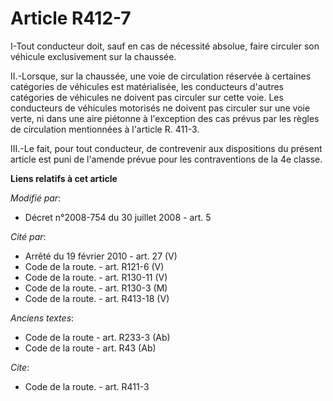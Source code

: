 # Article R412-7

I-Tout conducteur doit, sauf en cas de nécessité absolue, faire circuler son véhicule exclusivement sur la chaussée. 

II.-Lorsque, sur la chaussée, une voie de circulation réservée à certaines catégories de véhicules est matérialisée, les
conducteurs d'autres catégories de véhicules ne doivent pas circuler sur cette voie. Les conducteurs de véhicules motorisés
ne doivent pas circuler sur une voie verte, ni dans une aire piétonne à l'exception des cas prévus par les règles de
circulation mentionnées à l'article R. 411-3.

III.-Le fait, pour tout conducteur, de contrevenir aux dispositions du présent article est puni de l'amende prévue pour les
contraventions de la 4e classe.

**Liens relatifs à cet article**

_Modifié par_:

  - Décret n°2008-754 du 30 juillet 2008 - art. 5

_Cité par_:

  - Arrêté du 19 février 2010 - art. 27 (V)
  - Code de la route. - art. R121-6 (V)
  - Code de la route. - art. R130-11 (V)
  - Code de la route. - art. R130-3 (M)
  - Code de la route. - art. R413-18 (V)

_Anciens textes_:

  - Code de la route - art. R233-3 (Ab)
  - Code de la route - art. R43 (Ab)

_Cite_:

  - Code de la route. - art. R411-3
